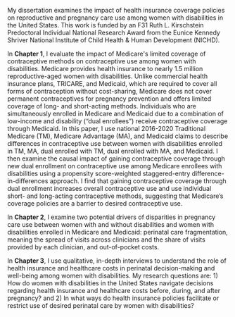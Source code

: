 ---
---

My dissertation examines the impact of health insurance coverage policies on reproductive and pregnancy care use among women with disabilities in the United States. This work is funded by an F31 Ruth L. Kirschstein Predoctoral Individual National Research Award from the Eunice Kennedy Shriver National Institute of Child Health & Human Development (NICHD).

In **Chapter 1**, I evaluate the impact of Medicare's limited coverage of contraceptive methods on contraceptive use among women with disabilities. Medicare provides health insurance to nearly 1.5 million reproductive-aged women with disabilities. Unlike commercial health insurance plans, TRICARE, and Medicaid, which are required to cover all forms of contraception without cost-sharing, Medicare does not cover permanent contraceptives for pregnancy prevention and offers limited coverage of long- and short-acting methods. Individuals who are simultaneously enrolled in Medicare and Medicaid due to a combination of low-income and disability (“dual enrollees”) receive contraceptive coverage through Medicaid. In this paper, I use national 2016-2020 Traditional Medicare (TM), Medicare Advantage (MA), and Medicaid claims to describe differences in contraceptive use between women with disabilities enrolled in TM, MA, dual enrolled with TM, dual enrolled with MA, and Medicaid. I then examine the causal impact of gaining contraceptive coverage through new dual enrollment on contraceptive use among Medicare enrollees with disabilities using a propensity score-weighted staggered-entry difference-in-differences approach. I find that gaining contraceptive coverage through dual enrollment increases overall contraceptive use and use individual short- and long-acting contraceptive methods, suggesting that Medicare’s coverage policies are a barrier to desired contraceptive use.

In **Chapter 2**, I examine two potential drivers of disparities in pregnancy care use between women with and without disabilities and women with disabilities enrolled in Medicare and Medicaid: perinatal care fragmentation, meaning the spread of visits across clinicians and the share of visits provided by each clinician, and out-of-pocket costs. 

In **Chapter 3**, I use qualitative, in-depth interviews to understand the role of health insurance and healthcare costs in perinatal decision-making and well-being among women with disabilities. My research questions are: 1) How do women with disabilities in the United States navigate decisions regarding health insurance and healthcare costs before, during, and after pregnancy? and 2) In what ways do health insurance policies facilitate or restrict use of desired perinatal care by women with disabilities?

